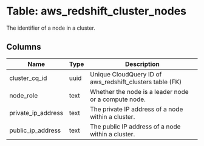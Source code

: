 
# Table: aws_redshift_cluster_nodes
The identifier of a node in a cluster.
## Columns
| Name        | Type           | Description  |
| ------------- | ------------- | -----  |
|cluster_cq_id|uuid|Unique CloudQuery ID of aws_redshift_clusters table (FK)|
|node_role|text|Whether the node is a leader node or a compute node.|
|private_ip_address|text|The private IP address of a node within a cluster.|
|public_ip_address|text|The public IP address of a node within a cluster.|
